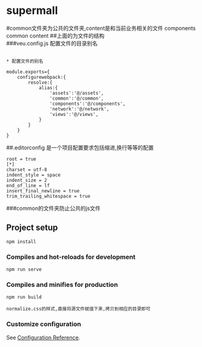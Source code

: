 # supermall
#common文件夹为公共的文件夹,content是和当前业务相关的文件
 components
        common
        content
##上面的为文件的结构     
###veu.config.js
配置文件的目录别名
```

* 配置文件的别名

module.exports={
    configurewebpack:{
        resolve:{
            alias:{
                'assets':'@/assets',
                'common':'@/common',
                'components':'@/components',
                'network':'@/network',
                'views':'@/views',
            }
        }
    }
}
```
##.editorconfig
是一个项目配置要求包括缩进,换行等等的配置
```
root = true
[*]
charset = utf-8
indent_style = space
indent_size = 2
end_of_line = lf
insert_final_newline = true
trim_trailing_whitespace = true 
```
###common的文件夹防止公共的js文件

## Project setup
```
npm install
```

### Compiles and hot-reloads for development
```
npm run serve
```

### Compiles and minifies for production
```
npm run build
```
```
normalize.css的样式,直接将源文件赋值下来,拷贝到相应的目录即可

```
### Customize configuration
See [Configuration Reference](https://cli.vuejs.org/config/).

